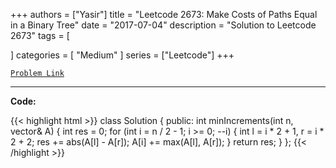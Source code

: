 
+++
authors = ["Yasir"]
title = "Leetcode 2673: Make Costs of Paths Equal in a Binary Tree"
date = "2017-07-04"
description = "Solution to Leetcode 2673"
tags = [
    
]
categories = [
    "Medium"
]
series = ["Leetcode"]
+++



[`Problem Link`](https://leetcode.com/problems/make-costs-of-paths-equal-in-a-binary-tree/description/)

---

**Code:**

{{< highlight html >}}
class Solution {
public:
    int minIncrements(int n, vector<int>& A) {
        int res = 0;
        for (int i = n / 2 - 1; i >= 0; --i) {
            int l = i * 2 + 1, r = i * 2 + 2;
            res += abs(A[l] - A[r]);
            A[i] += max(A[l], A[r]);
        }
        return res;
    }
};
{{< /highlight >}}

